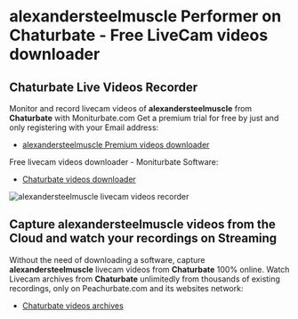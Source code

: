 # alexandersteelmuscle Performer on Chaturbate - Free LiveCam videos downloader

## Chaturbate Live Videos Recorder

Monitor and record livecam videos of **alexandersteelmuscle** from **Chaturbate** with Moniturbate.com
Get a premium trial for free by just and only registering with your Email address:
* [alexandersteelmuscle Premium videos downloader](https://moniturbate.com/request-demo-licence-key.html)

Free livecam videos downloader - Moniturbate Software:
* [Chaturbate videos downloader](https://moniturbate.com/moniturbate-download-software.html)

![alexandersteelmuscle livecam videos recorder](https://peachurnet.com/templates/moniturbate-software.png)


## Capture alexandersteelmuscle videos from the Cloud and watch your recordings on Streaming

Without the need of downloading a software, capture **alexandersteelmuscle** livecam videos from **Chaturbate** 100% online.
Watch Livecam archives from **Chaturbate** unlimitedly from thousands of existing recordings, only on Peachurbate.com and its websites network:
* [Chaturbate videos archives](https://peachurnet.com/)
